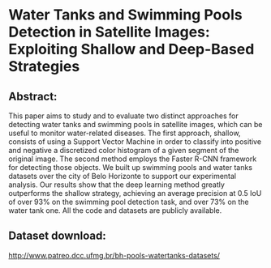 # Water Tanks and Swimming Pools Detection in Satellite Images: Exploiting Shallow and Deep-Based Strategies

## Abstract:
  This paper aims to study and to evaluate two distinct approaches for detecting water tanks and swimming pools in satellite images, which can be useful to monitor water-related diseases. The first approach, shallow, consists of using a Support Vector Machine in order to classify into positive and negative a discretized color histogram of a given segment of the original image. The second method employs the Faster R-CNN framework for detecting those objects. We built up swimming pools and water tanks datasets over the city of Belo Horizonte to support our experimental analysis. Our results show that the deep learning method greatly outperforms the shallow strategy, achieving an average precision at 0.5 IoU of over 93\% on the swimming pool detection task, and over 73\% on the water tank one. All the code and datasets are publicly available.
  
## Dataset download: 
http://www.patreo.dcc.ufmg.br/bh-pools-watertanks-datasets/
